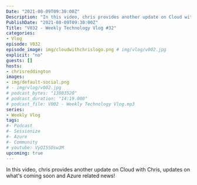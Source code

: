 ```yaml
---
Date: "2021-08-09T09:30:00Z"
Description: "In this video, chris provides another update on Cloud with Chris, updates on what's coming soon and Azure related news!"
PublishDate: "2021-08-09T09:30:00Z"
Title: "V032 - Weekly Technology Vlog #32"
categories:
- Vlog
episode: V032
episode_image: img/cloudwithchrislogo.png # img/vlog/v002.jpg
explicit: "no"
guests: []
hosts:
- chrisreddington
images:
- img/default-social.png
# - img/vlog/v002.jpg
# podcast_bytes: "13803520"
# podcast_duration: "14:19.000"
# podcast_file: V002 - Weekly Technology Vlog.mp3
series:
- Weekly Vlog
tags:
#- Podcast
#- Sessionize
#- Azure
#- Community
# youtube: VyQI5SOsw3M
upcoming: true
---
```

In this video, chris provides another update on Cloud with Chris, updates on what's coming soon and Azure related news!
